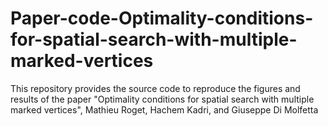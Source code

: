 # Paper-code-Optimality-conditions-for-spatial-search-with-multiple-marked-vertices
This repository provides the source code to reproduce the figures and results of the paper "Optimality conditions for spatial search with multiple marked vertices", Mathieu Roget, Hachem Kadri, and Giuseppe Di Molfetta
